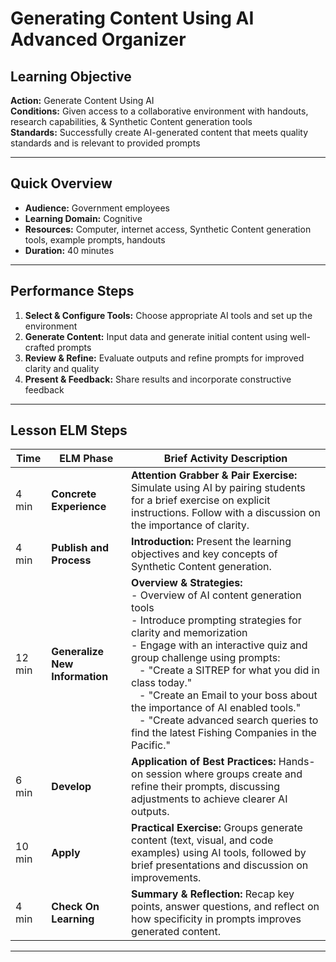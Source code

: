 # Generating Content Using AI Advanced Organizer

## Learning Objective
**Action:** Generate Content Using AI  
**Conditions:** Given access to a collaborative environment with handouts, research capabilities, & Synthetic Content generation tools  
**Standards:** Successfully create AI-generated content that meets quality standards and is relevant to provided prompts

---

## Quick Overview
- **Audience:** Government employees  
- **Learning Domain:** Cognitive  
- **Resources:** Computer, internet access, Synthetic Content generation tools, example prompts, handouts  
- **Duration:** 40 minutes

---

## Performance Steps
1. **Select & Configure Tools:** Choose appropriate AI tools and set up the environment  
2. **Generate Content:** Input data and generate initial content using well-crafted prompts  
3. **Review & Refine:** Evaluate outputs and refine prompts for improved clarity and quality  
4. **Present & Feedback:** Share results and incorporate constructive feedback

---

## Lesson ELM Steps
| Time  | ELM Phase               | Brief Activity Description                                                                                         |
| ----- | ----------------------- | ------------------------------------------------------------------------------------------------------------------ |
| 4 min | **Concrete Experience** | **Attention Grabber & Pair Exercise:** Simulate using AI by pairing students for a brief exercise on explicit instructions. Follow with a discussion on the importance of clarity. |
| 4 min | **Publish and Process** | **Introduction:** Present the learning objectives and key concepts of Synthetic Content generation.                |
| 12 min| **Generalize New Information** | **Overview & Strategies:** <br>- Overview of AI content generation tools <br>- Introduce prompting strategies for clarity and memorization <br>- Engage with an interactive quiz and group challenge using prompts:<br>&nbsp;&nbsp;&nbsp;- "Create a SITREP for what you did in class today."<br>&nbsp;&nbsp;&nbsp;- "Create an Email to your boss about the importance of AI enabled tools."<br>&nbsp;&nbsp;&nbsp;- "Create advanced search queries to find the latest Fishing Companies in the Pacific." |
| 6 min | **Develop**             | **Application of Best Practices:** Hands-on session where groups create and refine their prompts, discussing adjustments to achieve clearer AI outputs. |
| 10 min| **Apply**               | **Practical Exercise:** Groups generate content (text, visual, and code examples) using AI tools, followed by brief presentations and discussion on improvements.  |
| 4 min | **Check On Learning**   | **Summary & Reflection:** Recap key points, answer questions, and reflect on how specificity in prompts improves generated content.  |

---
